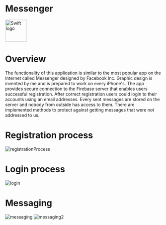 # Messenger
<img src="https://swift.org/assets/images/swift.svg" alt="Swift logo" height="70" >

# Overview
The functionality of this application is similar to the most popular app on the Internet called Messenger designed by Facebook Inc. Graphic design is invented by me and is prepared to work on every iPhone's. The app provides secure connection to the Firebase server that enables users successful registration. After correct registration users could login to their accounts using an email addresses. Every sent messages are stored on the server and nobody from outside has access to them. There are implemented methods to protect against getting messages that were not addressed to us.

# Registration process
![registrationProcess](https://user-images.githubusercontent.com/13642892/75624113-a099e280-5bb1-11ea-99ee-e76c6758a53a.gif)
# Login process
![login](https://user-images.githubusercontent.com/13642892/75624171-287fec80-5bb2-11ea-9956-801c71fb913b.gif)

# Messaging
![messaging](https://user-images.githubusercontent.com/13642892/75623885-236d6e00-5baf-11ea-814e-f7ac3882864c.gif)
![messaging2](https://user-images.githubusercontent.com/13642892/75623971-0e450f00-5bb0-11ea-89df-40b26a764257.gif)

